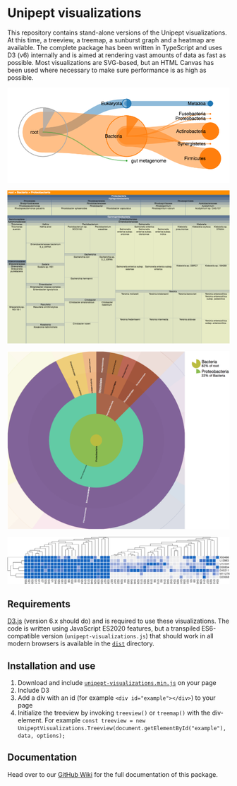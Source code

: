# Unipept visualizations
This repository contains stand-alone versions of the Unipept visualizations. At this time, a treeview, a treemap, a sunburst graph and a heatmap are available. The complete package has been written in TypeScript and uses D3 (v6) internally and is aimed at rendering vast amounts of data as fast as possible. Most visualizations are SVG-based, but an HTML Canvas has been used where necessary to make sure performance is as high as possible.

![treeview example](examples/treeview-taxonomy.png)

![treemap example](examples/treemap-taxonomy.png)

![sunburst example](examples/sunburst-taxonomy.png)

![heatmap example](examples/heatmap.png)

## Requirements
[D3.js](https://d3js.org/) (version 6.x should do) and is required to use these visualizations. The code is written using JavaScript ES2020 features, but a transpiled ES6-compatible version (`unipept-visualizations.js`) that should work in all modern browsers is available in the [`dist`](dist) directory.

## Installation and use
1. Download and include [`unipept-visualizations.min.js`](dist/unipept-visualizations.js) on your page
2. Include D3
3. Add a div with an id (for example `<div id="example"></div>`) to your page
4. Initialize the treeview by invoking `treeview()` or `treemap()` with the div-element. For example `const treeview = new UnipeptVisualizations.Treeview(document.getElementById("example"), data, options);`

## Documentation
Head over to our [GitHub Wiki](https://github.com/unipept/unipept-visualizations/wiki) for the full documentation of this package.
